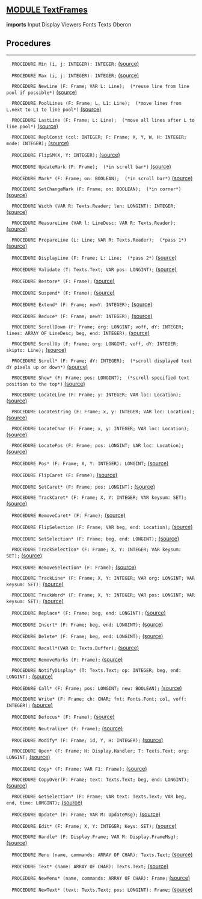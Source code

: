 
## [MODULE TextFrames](https://github.com/io-core/Edit/blob/main/TextFrames.Mod)

  **imports** Input Display Viewers Fonts Texts Oberon
## Procedures
---

`  PROCEDURE Min (i, j: INTEGER): INTEGER;` [(source)](https://github.com/io-core/Edit/blob/main/TextFrames.Mod#L62)


`  PROCEDURE Max (i, j: INTEGER): INTEGER;` [(source)](https://github.com/io-core/Edit/blob/main/TextFrames.Mod#L67)


`  PROCEDURE NewLine (F: Frame; VAR L: Line);  (*reuse line from line pool if possible*)` [(source)](https://github.com/io-core/Edit/blob/main/TextFrames.Mod#L72)


`  PROCEDURE PoolLines (F: Frame; L, L1: Line);  (*move lines from L.next to L1 to line pool*)` [(source)](https://github.com/io-core/Edit/blob/main/TextFrames.Mod#L76)


`  PROCEDURE LastLine (F: Frame; L: Line);  (*move all lines after L to line pool*)` [(source)](https://github.com/io-core/Edit/blob/main/TextFrames.Mod#L81)


`  PROCEDURE ReplConst (col: INTEGER; F: Frame; X, Y, W, H: INTEGER; mode: INTEGER);` [(source)](https://github.com/io-core/Edit/blob/main/TextFrames.Mod#L90)


`  PROCEDURE FlipSM(X, Y: INTEGER);` [(source)](https://github.com/io-core/Edit/blob/main/TextFrames.Mod#L104)


`  PROCEDURE UpdateMark (F: Frame);  (*in scroll bar*)` [(source)](https://github.com/io-core/Edit/blob/main/TextFrames.Mod#L116)


`  PROCEDURE Mark* (F: Frame; on: BOOLEAN);  (*in scroll bar*)` [(source)](https://github.com/io-core/Edit/blob/main/TextFrames.Mod#L125)


`  PROCEDURE SetChangeMark (F: Frame; on: BOOLEAN);  (*in corner*)` [(source)](https://github.com/io-core/Edit/blob/main/TextFrames.Mod#L134)


`  PROCEDURE Width (VAR R: Texts.Reader; len: LONGINT): INTEGER;` [(source)](https://github.com/io-core/Edit/blob/main/TextFrames.Mod#L143)


`  PROCEDURE MeasureLine (VAR l: LineDesc; VAR R: Texts.Reader);` [(source)](https://github.com/io-core/Edit/blob/main/TextFrames.Mod#L153)


`  PROCEDURE PrepareLine (L: Line; VAR R: Texts.Reader);  (*pass 1*)` [(source)](https://github.com/io-core/Edit/blob/main/TextFrames.Mod#L165)


`  PROCEDURE DisplayLine (F: Frame; L: Line;  (*pass 2*)` [(source)](https://github.com/io-core/Edit/blob/main/TextFrames.Mod#L169)


`  PROCEDURE Validate (T: Texts.Text; VAR pos: LONGINT);` [(source)](https://github.com/io-core/Edit/blob/main/TextFrames.Mod#L187)


`  PROCEDURE Restore* (F: Frame);` [(source)](https://github.com/io-core/Edit/blob/main/TextFrames.Mod#L200)


`  PROCEDURE Suspend* (F: Frame);` [(source)](https://github.com/io-core/Edit/blob/main/TextFrames.Mod#L223)


`  PROCEDURE Extend* (F: Frame; newY: INTEGER);` [(source)](https://github.com/io-core/Edit/blob/main/TextFrames.Mod#L227)


`  PROCEDURE Reduce* (F: Frame; newY: INTEGER);` [(source)](https://github.com/io-core/Edit/blob/main/TextFrames.Mod#L259)


`  PROCEDURE ScrollDown (F: Frame; org: LONGINT; voff, dY: INTEGER; lines: ARRAY OF LineDesc; beg, end: INTEGER);` [(source)](https://github.com/io-core/Edit/blob/main/TextFrames.Mod#L277)


`  PROCEDURE ScrollUp (F: Frame; org: LONGINT; voff, dY: INTEGER; skipto: Line);` [(source)](https://github.com/io-core/Edit/blob/main/TextFrames.Mod#L306)


`  PROCEDURE Scroll* (F: Frame; dY: INTEGER);  (*scroll displayed text dY pixels up or down*)` [(source)](https://github.com/io-core/Edit/blob/main/TextFrames.Mod#L333)


`  PROCEDURE Show* (F: Frame; pos: LONGINT);  (*scroll specified text position to the top*)` [(source)](https://github.com/io-core/Edit/blob/main/TextFrames.Mod#L384)


`  PROCEDURE LocateLine (F: Frame; y: INTEGER; VAR loc: Location);` [(source)](https://github.com/io-core/Edit/blob/main/TextFrames.Mod#L419)


`  PROCEDURE LocateString (F: Frame; x, y: INTEGER; VAR loc: Location);` [(source)](https://github.com/io-core/Edit/blob/main/TextFrames.Mod#L428)


`  PROCEDURE LocateChar (F: Frame; x, y: INTEGER; VAR loc: Location);` [(source)](https://github.com/io-core/Edit/blob/main/TextFrames.Mod#L457)


`  PROCEDURE LocatePos (F: Frame; pos: LONGINT; VAR loc: Location);` [(source)](https://github.com/io-core/Edit/blob/main/TextFrames.Mod#L477)


`  PROCEDURE Pos* (F: Frame; X, Y: INTEGER): LONGINT;` [(source)](https://github.com/io-core/Edit/blob/main/TextFrames.Mod#L492)


`  PROCEDURE FlipCaret (F: Frame);` [(source)](https://github.com/io-core/Edit/blob/main/TextFrames.Mod#L499)


`  PROCEDURE SetCaret* (F: Frame; pos: LONGINT);` [(source)](https://github.com/io-core/Edit/blob/main/TextFrames.Mod#L506)


`  PROCEDURE TrackCaret* (F: Frame; X, Y: INTEGER; VAR keysum: SET);` [(source)](https://github.com/io-core/Edit/blob/main/TextFrames.Mod#L510)


`  PROCEDURE RemoveCaret* (F: Frame);` [(source)](https://github.com/io-core/Edit/blob/main/TextFrames.Mod#L525)


`  PROCEDURE FlipSelection (F: Frame; VAR beg, end: Location);` [(source)](https://github.com/io-core/Edit/blob/main/TextFrames.Mod#L529)


`  PROCEDURE SetSelection* (F: Frame; beg, end: LONGINT);` [(source)](https://github.com/io-core/Edit/blob/main/TextFrames.Mod#L556)


`  PROCEDURE TrackSelection* (F: Frame; X, Y: INTEGER; VAR keysum: SET);` [(source)](https://github.com/io-core/Edit/blob/main/TextFrames.Mod#L565)


`  PROCEDURE RemoveSelection* (F: Frame);` [(source)](https://github.com/io-core/Edit/blob/main/TextFrames.Mod#L619)


`  PROCEDURE TrackLine* (F: Frame; X, Y: INTEGER; VAR org: LONGINT; VAR keysum: SET);` [(source)](https://github.com/io-core/Edit/blob/main/TextFrames.Mod#L623)


`  PROCEDURE TrackWord* (F: Frame; X, Y: INTEGER; VAR pos: LONGINT; VAR keysum: SET);` [(source)](https://github.com/io-core/Edit/blob/main/TextFrames.Mod#L646)


`  PROCEDURE Replace* (F: Frame; beg, end: LONGINT);` [(source)](https://github.com/io-core/Edit/blob/main/TextFrames.Mod#L671)


`  PROCEDURE Insert* (F: Frame; beg, end: LONGINT);` [(source)](https://github.com/io-core/Edit/blob/main/TextFrames.Mod#L707)


`  PROCEDURE Delete* (F: Frame; beg, end: LONGINT);` [(source)](https://github.com/io-core/Edit/blob/main/TextFrames.Mod#L753)


`  PROCEDURE Recall*(VAR B: Texts.Buffer);` [(source)](https://github.com/io-core/Edit/blob/main/TextFrames.Mod#L814)


`  PROCEDURE RemoveMarks (F: Frame);` [(source)](https://github.com/io-core/Edit/blob/main/TextFrames.Mod#L820)


`  PROCEDURE NotifyDisplay* (T: Texts.Text; op: INTEGER; beg, end: LONGINT);` [(source)](https://github.com/io-core/Edit/blob/main/TextFrames.Mod#L824)


`  PROCEDURE Call* (F: Frame; pos: LONGINT; new: BOOLEAN);` [(source)](https://github.com/io-core/Edit/blob/main/TextFrames.Mod#L829)


`  PROCEDURE Write* (F: Frame; ch: CHAR; fnt: Fonts.Font; col, voff: INTEGER);` [(source)](https://github.com/io-core/Edit/blob/main/TextFrames.Mod#L833)


`  PROCEDURE Defocus* (F: Frame);` [(source)](https://github.com/io-core/Edit/blob/main/TextFrames.Mod#L871)


`  PROCEDURE Neutralize* (F: Frame);` [(source)](https://github.com/io-core/Edit/blob/main/TextFrames.Mod#L875)


`  PROCEDURE Modify* (F: Frame; id, Y, H: INTEGER);` [(source)](https://github.com/io-core/Edit/blob/main/TextFrames.Mod#L879)


`  PROCEDURE Open* (F: Frame; H: Display.Handler; T: Texts.Text; org: LONGINT;` [(source)](https://github.com/io-core/Edit/blob/main/TextFrames.Mod#L897)


`  PROCEDURE Copy* (F: Frame; VAR F1: Frame);` [(source)](https://github.com/io-core/Edit/blob/main/TextFrames.Mod#L908)


`  PROCEDURE CopyOver(F: Frame; text: Texts.Text; beg, end: LONGINT);` [(source)](https://github.com/io-core/Edit/blob/main/TextFrames.Mod#L913)


`  PROCEDURE GetSelection* (F: Frame; VAR text: Texts.Text; VAR beg, end, time: LONGINT);` [(source)](https://github.com/io-core/Edit/blob/main/TextFrames.Mod#L923)


`  PROCEDURE Update* (F: Frame; VAR M: UpdateMsg);` [(source)](https://github.com/io-core/Edit/blob/main/TextFrames.Mod#L935)


`  PROCEDURE Edit* (F: Frame; X, Y: INTEGER; Keys: SET);` [(source)](https://github.com/io-core/Edit/blob/main/TextFrames.Mod#L945)


`  PROCEDURE Handle* (F: Display.Frame; VAR M: Display.FrameMsg);` [(source)](https://github.com/io-core/Edit/blob/main/TextFrames.Mod#L1040)


`  PROCEDURE Menu (name, commands: ARRAY OF CHAR): Texts.Text;` [(source)](https://github.com/io-core/Edit/blob/main/TextFrames.Mod#L1066)


`  PROCEDURE Text* (name: ARRAY OF CHAR): Texts.Text;` [(source)](https://github.com/io-core/Edit/blob/main/TextFrames.Mod#L1073)


`  PROCEDURE NewMenu* (name, commands: ARRAY OF CHAR): Frame;` [(source)](https://github.com/io-core/Edit/blob/main/TextFrames.Mod#L1078)


`  PROCEDURE NewText* (text: Texts.Text; pos: LONGINT): Frame;` [(source)](https://github.com/io-core/Edit/blob/main/TextFrames.Mod#L1084)

